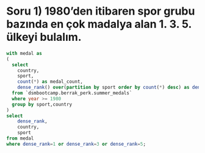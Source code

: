 # Soru 1) 1980’den itibaren spor grubu bazında en çok madalya alan 1. 3. 5. ülkeyi bulalım.

```SQL
with medal as
(
  select
    country,
    sport,
    count(*) as medal_count,
    dense_rank() over(partition by sport order by count(*) desc) as dense_rank,
  from `dsmbootcamp.berrak_perk.summer_medals`
  where year >= 1980
  group by sport,country
)
select 
    dense_rank,
    country,
    sport 
from medal
where dense_rank=1 or dense_rank=3 or dense_rank=5;

```
